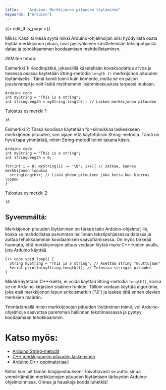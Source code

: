 ```yaml
---
title:    "Arduino: Merkkijonon pituuden löytäminen"
keywords: ["Arduino"]
---
```


{{< edit_this_page >}}

Miksi: Kaksi tärkeää syytä miksi Arduino-ohjelmoijan olisi hyödyllistä osata löytää merkkijonon pituus, ovat pystyäkseen käsittelemään tekstipohjaista dataa ja tehokkaamman koodaamisen mahdollistaminen.

##Miten tehdä: 

Esimerkki 1: Koodinpätkä, jokavälillä käsetellään kovakoodattua arvoa ja toisessa osassa käytetään String-metodia ```length ()``` merkkijonon pituuden löytämiseksi. Tämä koodi toimii kuin komento, mutta se on paljon joustavampi ja voit lisätä myöhemmin lisäominaisuuksia tarpeesi mukaan.

```
Arduino code
int myString = "This is a string"; 
int stringLength = myString.length(); // Laskee merkkijonon pituuden 
```

Tulostus esimerkki 1:
```
16 
```
Esimerkki 2: Tässä koodissa käytetään for-silmukkaa laskeakseen merkkijonon pituuden, sen sijaan että käytettäisiin String-metodia. Tämä on hyvä tapa ymmärtää, miten String-metodi toimii takana käsin.

```
Arduino code
int myString = "This is a string";
int stringLength = 0;

for(int i = 0; myString[i] != '\0'; i++){ // Jatkaa, kunnes merkkijonon lopussa
  stringLength++; // Lisää yhden pituuteen joka kerta kun kierros loppuu
}
```

Tulostus esimerkki 2:
```
16
```

## Syvemmältä:

Merkkijonon pituuden löytäminen on tärkeä taito Arduino-ohjelmoijille, koska se mahdollistaa paremman hallinnan tekstipohjaisessa datassa ja auttaa tehokkaamman koodaamisen saavuttamisessa. On myös tärkeää huomata, että merkkijonojen pituus voidaan löytää myös C++-kielen avulla, jota Arduino käyttää.

```
C++ code void loop() { 
  String myString = "This is a string"; // Asettaa string "muuttujaan"
  Serial.println(myString.length()); // Tulostaa stringin pituuden 
}
```

Mikäli käytetään C++-kieltä, ei voida käyttää String-metodia ```length()```, koska se on Arduino-kirjaston sisäinen funktio. Tällöin voidaan käyttää algoritmia, joka etsii merkkijonon lopun erikoismerkin ('\0') ja laskee tätä ennen olevien merkkien määrän.

Ymmärtämällä miten merkkijonojen pituuden löytäminen toimii, voi Arduino-ohjelmoija saavuttaa paremman hallinnan tekstimassassa ja pystyy koodaamaan tehokkaammin.

# Katso myös:

- [Arduino String-metodit](https://www.arduino.cc/en/Reference/StringObject)
- [C++ merkkijonojen pituuden laskeminen](https://www.geeksforgeeks.org/program-find-string-length-without-using-length-function/)
- [Arduino C++ oppimateriaali](https://programmingelectronics.com/learn-arduino-c-programming-for-arduino-c/)

Kiitos kun luit tämän blogipostauksen! Toivottavasti se auttoi sinua ymmärtämään merkkijonojen pituuden löytämisen tärkeyden Arduino-ohjelmoinnissa. Onnea ja hauskoja koodailuhetkiä!